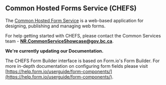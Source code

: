 ## Common Hosted Forms Service (CHEFS)

The [Common Hosted Form Service](https://github.com/bcgov/common-hosted-form-service) is a web-based application for designing, publishing and managing web forms. 

For help getting started with CHEFS, please contact the Common Services team - **NR.CommonServiceShowcase@gov.bc.ca**.


**We're currently updating our Documentation.**

The CHEFS Form Builder interface is based on Form.io's Form Builder.
For more in-depth documentation on configuring form fields please visit [https://help.form.io/userguide/form-components/](https://help.form.io/userguide/form-components/).

